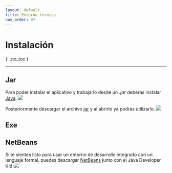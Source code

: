 ```yaml
---
layout: default
title: Entorno técnico
nav_order: 97
---
```


# Instalación
{: .no_toc }

---

## Jar
Para poder instalar el aplicativo y trabajarlo desde un *.jar* deberas instalar [Java](https://www.java.com/es/download/ie_manual.jsp).
![](https://64.media.tumblr.com/2cfff353d05d6827bc3c90be2e38ebb1/95c2003249dc703d-be/s2048x3072/6dc8a039c10dc820b5033611e89dabf26066bd78.png)

Posteriormente descargar el archivo [jar](https://github.com/BrandonRodriguezC/testdesk-documentacion/blob/main/TestDesk.jar) y al abrirlo ya podrás utilizarlo.
![](https://64.media.tumblr.com/d7fa35ab55c705b7a1917895fa9135fd/95c2003249dc703d-ef/s2048x3072/7cf1e955383adc88043b93341f95a3da95d3a41b.png)
## Exe

## NetBeans
Si te sientes listo para usar un entorno de desarrollo integrado con un lenguaje formal, puedes descargar [NetBeans](https://www.oracle.com/technetwork/java/javase/downloads/jdk-netbeans-jsp-3413139-esa.html) junto con el Java Developer Kit!
![](https://64.media.tumblr.com/de405ed74acf16d4d418222f39c27287/fd403ffde12ec285-47/s2048x3072/8c31a752f9adb9f9376b72f991448a24f862313b.png) 
